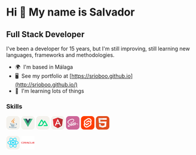 Hi 👋 My name is Salvador
=========================

Full Stack Developer
--------------------

I've been a developer for 15 years, but I'm still improving, still learning new languages, frameworks and methodologies.

*   🌍  I'm based in Málaga
*   🖥️  See my portfolio at [https://srioboo.github.io](http://srioboo.github.io/)
*   🧠  I'm learning lots of things
   
### Skills 
<p align="left">
<a href="https://www.oracle.com/java/" target="_blank" rel="noreferrer"><img src="/assets/Java-Light.svg" width="36" height="36" alt="Java" /></a>
<a href="https://vuejs.org/" target="_blank" rel="noreferrer"><img src="/assets/VueJS-Light.svg" width="36" height="36" alt="Vue" /></a>
<a href="https://nuxtjs.org/" target="_blank" rel="noreferrer"><img src="/assets/NuxtJS-Light.svg" width="36" height="36" alt="Nuxtjs" /></a>
<a href="https://angular.io/" target="_blank" rel="noreferrer"><img src="/assets/Angular-Light.svg" width="36" height="36" alt="Angular" /></a>
<a href="https://sass-lang.com/" target="_blank" rel="noreferrer"><img src="/assets/Sass.svg" width="36" height="36" alt="Sass" /></a>
<a href="https://svelte.dev/" target="_blank" rel="noreferrer"><img src="/assets/Svelte.svg" width="36" height="36" alt="Svelte" /></a>
<a href="https://developer.mozilla.org/en-US/docs/Glossary/HTML5" target="_blank" rel="noreferrer"><img src="/assets/HTML.svg" width="36" height="36" alt="HTML5" /></a>

<a href="https://reactjs.org/" target="_blank" rel="noreferrer"><img src="/assets/React-Light.svg" width="36" height="36" alt="React" /></a>
<a href="https://www.oracle.com/uk/index.html" target="_blank" rel="noreferrer"><img src="/assets/Oracle.svg" width="36" height="36" alt="Oracle" /></a>
</p>

<!--
**srioboo/srioboo** is a ✨ _special_ ✨ repository because its `README.md` (this file) appears on your GitHub profile.

Here are some ideas to get you started:

- 🔭 I’m currently working on ...
- 🌱 I’m currently learning ...
- 👯 I’m looking to collaborate on ...
- 🤔 I’m looking for help with ...
- 💬 Ask me about ...
- 📫 How to reach me: ...
- 😄 Pronouns: ...
- ⚡ Fun fact: ...
-->
